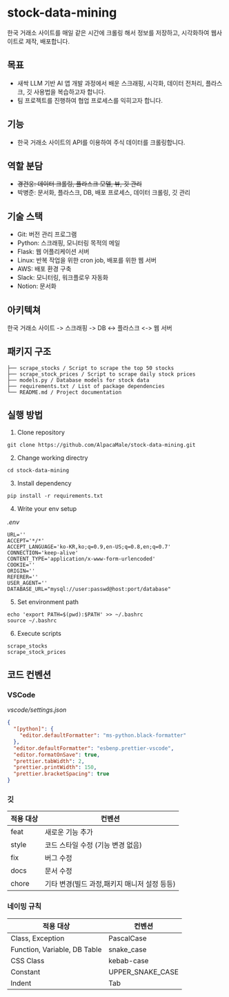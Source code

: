 # stock-data-mining

한국 거래소 사이트를 매일 같은 시간에 크롤링 해서 정보를 저장하고, 시각화하여 웹사이트로 제작, 배포합니다.

## 목표

- 새싹 LLM 기반 AI 앱 개발 과정에서 배운 스크래핑, 시각화, 데이터 전처리, 플라스크, 깃 사용법을 복습하고자 합니다.
- 팀 프로젝트를 진행하여 협업 프로세스를 익히고자 합니다.

## 기능

- 한국 거래소 사이트의 API를 이용하여 주식 데이터를 크롤링합니다.

## 역할 분담

- ~~경건웅: 데이터 크롤링, 플라스크 모델, 뷰, 깃 관리~~
- 박병준: 문서화, 플라스크, DB, 배포 프로세스, 데이터 크롤링, 깃 관리

## 기술 스택

- Git: 버전 관리 프로그램
- Python: 스크래핑, 모니터링 목적의 메일
- Flask: 웹 어플리케이션 서버
- Linux: 반복 작업을 위한 cron job, 배포를 위한 웹 서버
- AWS: 배포 환경 구축
- Slack: 모니터링, 워크플로우 자동화
- Notion: 문서화

## 아키텍쳐

한국 거래소 사이트 -> 스크래핑 -> DB <-> 플라스크 <-> 웹 서버

## 패키지 구조

```
├── scrape_stocks / Script to scrape the top 50 stocks
├── scrape_stock_prices / Script to scrape daily stock prices
├── models.py / Database models for stock data
├── requirements.txt / List of package dependencies
└── README.md / Project documentation
```

## 실행 방법

1. Clone repository

```
git clone https://github.com/AlpacaMale/stock-data-mining.git
```

2. Change working directry

```
cd stock-data-mining
```

3. Install dependency

```
pip install -r requirements.txt
```

4. Write your env setup

_.env_

```
URL=''
ACCEPT='*/*'
ACCEPT_LANGUAGE='ko-KR,ko;q=0.9,en-US;q=0.8,en;q=0.7'
CONNECTION='keep-alive'
CONTENT_TYPE='application/x-www-form-urlencoded'
COOKIE=''
ORIGIN=''
REFERER=''
USER_AGENT=''
DATABASE_URL="mysql://user:passwd@host:port/database"
```

5. Set environment path

```
echo 'export PATH=$(pwd):$PATH' >> ~/.bashrc
source ~/.bashrc

```

6. Execute scripts

```
scrape_stocks
scrape_stock_prices

```

## 코드 컨벤션

### VSCode

_vscode/settings.json_

```json
{
  "[python]": {
    "editor.defaultFormatter": "ms-python.black-formatter"
  },
  "editor.defaultFormatter": "esbenp.prettier-vscode",
  "editor.formatOnSave": true,
  "prettier.tabWidth": 2,
  "prettier.printWidth": 150,
  "prettier.bracketSpacing": true
}
```

### 깃

| 적용 대상 | 컨벤션                                       |
| --------- | -------------------------------------------- |
| feat      | 새로운 기능 추가                             |
| style     | 코드 스타일 수정 (기능 변경 없음)            |
| fix       | 버그 수정                                    |
| docs      | 문서 수정                                    |
| chore     | 기타 변경(빌드 과정,패키지 매니저 설정 등등) |

### 네이밍 규칙

| 적용 대상                    | 컨벤션           |
| ---------------------------- | ---------------- |
| Class, Exception             | PascalCase       |
| Function, Variable, DB Table | snake_case       |
| CSS Class                    | kebab-case       |
| Constant                     | UPPER_SNAKE_CASE |
| Indent                       | Tab              |
